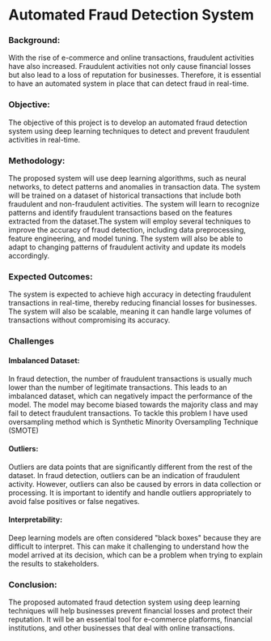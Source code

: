 # Automated Fraud Detection System 




### Background: 
With the rise of e-commerce and online transactions, fraudulent activities have also increased. Fraudulent activities not only cause financial losses but also lead to a loss of reputation for businesses. Therefore, it is essential to have an automated system in place that can detect fraud in real-time.

### Objective: 
The objective of this project is to develop an automated fraud detection system using deep learning techniques to detect and prevent fraudulent activities in real-time.

### Methodology: 
The proposed system will use deep learning algorithms, such as neural networks, to detect patterns and anomalies in transaction data. The system will be trained on a dataset of historical transactions that include both fraudulent and non-fraudulent activities. The system will learn to recognize patterns and identify fraudulent transactions based on the features extracted from the dataset.The system will employ several techniques to improve the accuracy of fraud detection, including data preprocessing, feature engineering, and model tuning. The system will also be able to adapt to changing patterns of fraudulent activity and update its models accordingly.

### Expected Outcomes: 
The system is expected to achieve high accuracy in detecting fraudulent transactions in real-time, thereby reducing financial losses for businesses. The system will also be scalable, meaning it can handle large volumes of transactions without compromising its accuracy.

### Challenges
#### Imbalanced Dataset: 
In fraud detection, the number of fraudulent transactions is usually much lower than the number of legitimate transactions. This leads to an imbalanced dataset, which can negatively impact the performance of the model. The model may become biased towards the majority class and may fail to detect fraudulent transactions.
To tackle this problem I have used oversampling method which is Synthetic Minority Oversampling Technique (SMOTE)

#### Outliers: 
Outliers are data points that are significantly different from the rest of the dataset. In fraud detection, outliers can be an indication of fraudulent activity. However, outliers can also be caused by errors in data collection or processing. It is important to identify and handle outliers appropriately to avoid false positives or false negatives.

#### Interpretability: 
Deep learning models are often considered "black boxes" because they are difficult to interpret. This can make it challenging to understand how the model arrived at its decision, which can be a problem when trying to explain the results to stakeholders.

### Conclusion: 
The proposed automated fraud detection system using deep learning techniques will help businesses prevent financial losses and protect their reputation. It will be an essential tool for e-commerce platforms, financial institutions, and other businesses that deal with online transactions.

